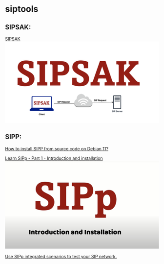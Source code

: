 # siptools

## SIPSAK:

[SIPSAK ](https://youtu.be/MzG0_sDxZdg)
[![SIPSAK](https://github.com/Omid-Mohajerani/siptools/blob/main/SIPP/screenshots/sipsak.png?raw=true)](https://youtu.be/MzG0_sDxZdg)

## SIPP:

[How to install SIPP from source code on Debian 11?](https://github.com/Omid-Mohajerani/siptools/wiki/How-to-install-SIPP-from-source-code-on-Debian-11%3F)

[Learn SIPp - Part 1 - Introduction and installation ](https://www.youtube.com/watch?v=1flR9N2InWc)
[![Learn SIPp - Part 1 - Introduction and installation](https://github.com/Omid-Mohajerani/siptools/blob/main/SIPP/screenshots/SIPP_part-01.png?raw=true)](https://www.youtube.com/watch?v=1flR9N2InWc)

[Use SIPp integrated scenarios to test your SIP network.](https://github.com/Omid-Mohajerani/siptools/wiki/Use-SIPp-integrated-scenarios-to-test-your-SIP-network.)
